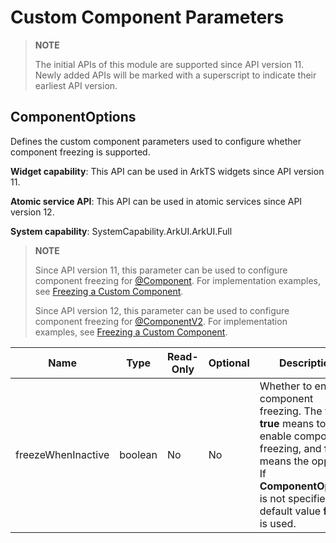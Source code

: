 # Custom Component Parameters
<!--Kit: ArkUI-->
<!--Subsystem: ArkUI-->
<!--Owner: @liwenzhen3-->
<!--Designer: @s10021109-->
<!--Tester: @TerryTsao-->
<!--Adviser: @zhang_yixin13-->

> **NOTE**
> 
> The initial APIs of this module are supported since API version 11. Newly added APIs will be marked with a superscript to indicate their earliest API version.

## ComponentOptions

Defines the custom component parameters used to configure whether component freezing is supported.

**Widget capability**: This API can be used in ArkTS widgets since API version 11.

**Atomic service API**: This API can be used in atomic services since API version 12.

**System capability**: SystemCapability.ArkUI.ArkUI.Full

> **NOTE**
>
> Since API version 11, this parameter can be used to configure component freezing for [@Component](../../../ui/state-management/arkts-create-custom-components.md#component). For implementation examples, see [Freezing a Custom Component](../../../ui/state-management/arkts-custom-components-freeze.md).
>
> Since API version 12, this parameter can be used to configure component freezing for [@ComponentV2](../../../ui/state-management/arkts-new-componentV2.md). For implementation examples, see [Freezing a Custom Component](../../../ui/state-management/arkts-custom-components-freezeV2.md).
>

| Name| Type| Read-Only| Optional    | Description  |
| ------ | ---- | ---- | ------------ | ------------ |
|freezeWhenInactive|boolean| No  | No  |Whether to enable component freezing. The value **true** means to enable component freezing, and **false** means the opposite. If **ComponentOptions** is not specified, the default value **false** is used.|
